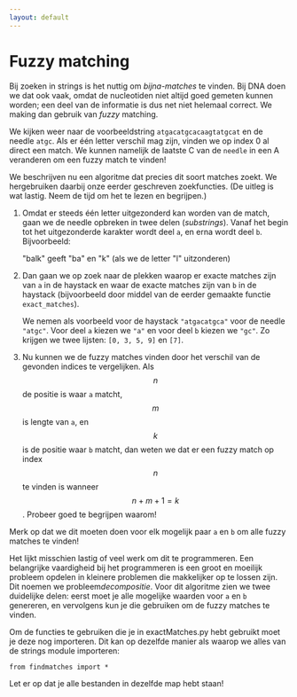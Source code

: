 ```yaml
---
layout: default
---
```

# Fuzzy matching

Bij zoeken in strings is het nuttig om *bijna-matches* te vinden. Bij DNA doen we dat ook vaak, omdat de nucleotiden niet altijd goed gemeten kunnen worden; een deel van de informatie is dus net niet helemaal correct. We making dan gebruik van *fuzzy* matching.

We kijken weer naar de voorbeeldstring `atgacatgcacaagtatgcat` en de needle
`atgc`. Als er één letter verschil mag zijn, vinden we op index 0 al direct een
match. We kunnen namelijk de laatste C van de `needle` in een A veranderen om
een fuzzy match te vinden!

We beschrijven nu een algoritme dat precies dit soort matches zoekt. We hergebruiken daarbij onze eerder geschreven zoekfuncties. (De uitleg is wat lastig. Neem de tijd om het te lezen en begrijpen.)

1. Omdat er steeds één letter uitgezonderd kan worden van de match, gaan we de needle opbreken in twee delen (*substrings*). Vanaf het begin tot het uitgezonderde karakter wordt deel `a`, en erna wordt deel `b`. Bijvoorbeeld:

	"balk" geeft "ba" en "k" (als we de letter "l" uitzonderen)

2. Dan gaan we op zoek naar de plekken waarop er exacte matches zijn van `a` in de haystack en waar de exacte matches zijn van `b` in de haystack (bijvoorbeeld door middel van de eerder gemaakte functie `exact_matches`).

	We nemen als voorbeeld voor de haystack `"atgacatgca"` voor de needle `"atgc"`. Voor deel `a` kiezen we `"a"` en voor deel `b` kiezen we `"gc"`. Zo krijgen we twee lijsten: `[0, 3, 5, 9]` en `[7]`.

3. Nu kunnen we de fuzzy matches vinden door het verschil van de gevonden indices te vergelijken. Als $$n$$ de positie is waar `a` matcht, $$m$$ is lengte van `a`, en $$k$$ is de positie waar `b` matcht, dan weten we dat er een fuzzy match op index $$n$$ te vinden is wanneer $$n + m + 1 = k$$. Probeer goed te begrijpen waarom!

Merk op dat we dit moeten doen voor elk mogelijk paar `a` en `b` om alle fuzzy matches te vinden!

Het lijkt misschien lastig of veel werk om dit te programmeren. Een belangrijke
vaardigheid bij het programmeren is een groot en moeilijk probleem opdelen in
kleinere problemen die makkelijker op te lossen zijn. Dit noemen we
probleem*decompositie*. Voor dit algoritme zien we twee duidelijke delen: eerst
moet je alle mogelijke waarden voor `a` en `b` genereren, en vervolgens kun je
die gebruiken om de fuzzy matches te vinden.

Om de functies te gebruiken die je in exactMatches.py hebt gebruikt moet je deze nog importeren.
Dit kan op dezelfde manier als waarop we alles van de strings module importeren:

    from findmatches import *

Let er op dat je alle bestanden in dezelfde map hebt staan!

